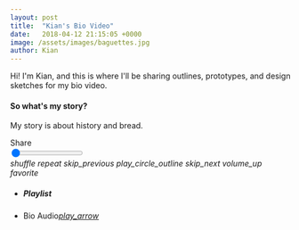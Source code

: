 ```yaml
---
layout: post
title:  "Kian's Bio Video"
date:   2018-04-12 21:15:05 +0000
image: /assets/images/baguettes.jpg
author: Kian
---
```

Hi! I'm Kian, and this is where I'll be sharing outlines, prototypes, and design sketches for my bio video.

<div class="card-panel light-green lighten-1">
   <div class="col s12 m2">
      <div class="card-panel amber lighten-2">
         <h4 class="center-align">So what's my <b>story?</b></h4>
      </div>
   <p>My story is about history and bread.</p>
   </div>
</div>

<!--Audio player starts--><div class='blue-grey lighten-5'>

<div class="row container">
  <div class="col s12">

<div id="cover" class="col m6 s12 covers z-depth-1"
  style="background-image:url(assets/images/kian.jpg)">
</div><!-- Covers Ends -->
<div class="col m6 s12 player z-depth-2 no-padding blue-grey lighten-5">
        <div class="musicplayer col s12 blue accent-1 z-depth-2 ">
          <span class="right share">Share</span>

<div class="col s12">
            <span class="title"></span>
            <span class="right duration"></span>
            <input type="range" id="duration" min="0" value="0" />
            <span class="left current"></span>
            </form>
          </div>
          <div class="col s12 controls">
            <i id="shuffle" class="material-icons">shuffle</i>
            <i id="repeat" class="material-icons">repeat</i>
            <i id="prev" class="material-icons">skip_previous</i>
            <i id="play" class="material-icons">play_circle_outline</i>
            <i id="next" class="material-icons">skip_next</i>
            <i id="volume" class="material-icons">volume_up</i>
            <i id="fav" class="material-icons">favorite</i>
          </div>
        </div>
        <div class="playlist col s12 no-padding">
          <ul class="collection with-header grey lighten-4">
            <li class="collection-header"><h5>Playlist</h5></li>
            <li class="collection-item"><div>Bio Audio<a href="#!" class='secondary-content'><i class="material-icons songPlay" data-link="INTRO_180411_AUDIO_kian-bio_v1.m4a" data-name='INTRO_180411_AUDIO_kian-bio_v1' cover="prism.jpg">play_arrow</i></a></div></li>

</ul>
        </div>
    </div>
<!--Audio Player End-->
